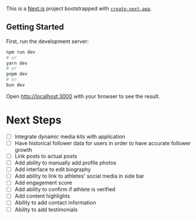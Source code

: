 This is a [Next.js](https://nextjs.org) project bootstrapped with [`create-next-app`](https://nextjs.org/docs/app/api-reference/cli/create-next-app).

## Getting Started

First, run the development server:

```bash
npm run dev
# or
yarn dev
# or
pnpm dev
# or
bun dev
```

Open [http://localhost:3000](http://localhost:3000) with your browser to see the result.

# Next Steps
- [ ] Integrate dynamic media kits with application
- [ ] Have historical follower data for users in order to have accurate follower growth
- [ ] Link posts to actual posts
- [ ] Add ability to manually add profile photos
- [ ] Add interface to edit biography
- [ ] Add ability to link to athletes' social media in side bar
- [ ] Add engagement score
- [ ] Add ability to confirm if athlete is verified 
- [ ] Add content highlights
- [ ] Ability to add contact information
- [ ] Ability to add testimonials

